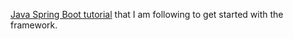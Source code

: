 [Java Spring Boot tutorial](https://spring.io/guides/gs/spring-boot/) that I am following to get started with the framework.